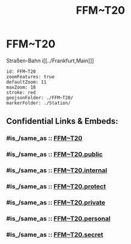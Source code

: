 ﻿---
aliases:
- FFM~T20
confidential: public
cssclasses: geo-Region
draft: false
expiryDate: 
isDeleted: false
isReadOnly: false
keywords: 
Languages:
- de
layout: 
license: "CC BY-SA 4.0"
linkTitle: 
location:
- 50.0965
- 8.660521
publish: true
publishDate: 
source: "https://datahub.io/core/country-codes"
tags:
- geo/Country/Region
title: FFM~T20
type: geo-Region
---

# FFM~T20

Straßen-Bahn i[[../Frankfurt,Main]]]  

```leaflet
id: FFM~T20
zoomFeatures: true 
defaultZoom: 11 
maxZoom: 18
stroke: red
geojsonFolder: ./FFM~T20/
markerFolder: ./Station/
```


## Confidential Links & Embeds: 

### #is_/same_as :: [FFM~T20](FFM~T20.md) 

### #is_/same_as :: [FFM~T20.public](/_public/Earth/Continent/Europe/Europe~Central/Germany/Germany~West/Hessen/counties~Hessen/Frankfurt~Main/FFM~T20.public.md) 

### #is_/same_as :: [FFM~T20.internal](/_internal/Earth/Continent/Europe/Europe~Central/Germany/Germany~West/Hessen/counties~Hessen/Frankfurt~Main/FFM~T20.internal.md) 

### #is_/same_as :: [FFM~T20.protect](/_protect/Earth/Continent/Europe/Europe~Central/Germany/Germany~West/Hessen/counties~Hessen/Frankfurt~Main/FFM~T20.protect.md) 

### #is_/same_as :: [FFM~T20.private](/_private/Earth/Continent/Europe/Europe~Central/Germany/Germany~West/Hessen/counties~Hessen/Frankfurt~Main/FFM~T20.private.md) 

### #is_/same_as :: [FFM~T20.personal](/_personal/Earth/Continent/Europe/Europe~Central/Germany/Germany~West/Hessen/counties~Hessen/Frankfurt~Main/FFM~T20.personal.md) 

### #is_/same_as :: [FFM~T20.secret](/_secret/Earth/Continent/Europe/Europe~Central/Germany/Germany~West/Hessen/counties~Hessen/Frankfurt~Main/FFM~T20.secret.md)

